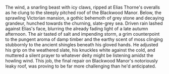 The wind, a snarling beast with icy claws, ripped at Elias Thorne's overalls as he clung to the steeply pitched roof of the Blackwood Manor.  Below, the sprawling Victorian mansion, a gothic behemoth of grey stone and decaying grandeur, hunched towards the churning, slate-grey sea.  Driven rain lashed against Elias's face, blurring the already fading light of a late autumn afternoon.  The air tasted of salt and impending storm, a grim counterpoint to the pungent aroma of damp timber and the earthy scent of moss clinging stubbornly to the ancient shingles beneath his gloved hands.  He adjusted his grip on the weathered slate, his knuckles white against the cold, and muttered a silent prayer to whatever deity might be listening amidst the howling wind.  This job, the final repair on Blackwood Manor's notoriously leaky roof, was proving to be far more challenging than he'd anticipated.
